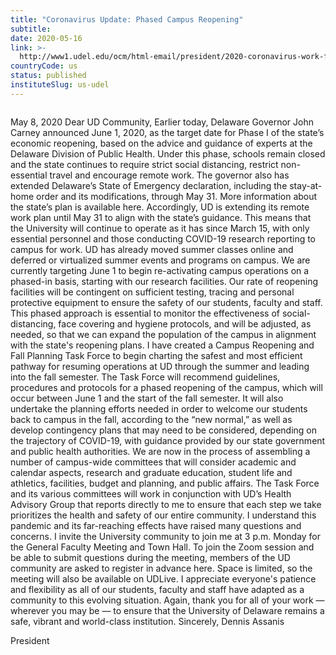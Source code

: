 ```yaml
---
title: "Coronavirus Update: Phased Campus Reopening"
subtitle: 
date: 2020-05-16
link: >-
  http://www1.udel.edu/ocm/html-email/president/2020-coronavirus-work-from-home-extension-050820.html
countryCode: us
status: published
instituteSlug: us-udel
---
```

![]()

May 8, 2020 Dear UD Community, Earlier today, Delaware Governor John Carney announced June 1, 2020, as the target date for Phase I of the state’s economic reopening, based on the advice and guidance of experts at the Delaware Division of Public Health. Under this phase, schools remain closed and the state continues to require strict social distancing, restrict non-essential travel and encourage remote work. The governor also has extended Delaware’s State of Emergency declaration, including the stay-at-home order and its modifications, through May 31. More information about the state’s plan is available here. Accordingly, UD is extending its remote work plan until May 31 to align with the state’s guidance. This means that the University will continue to operate as it has since March 15, with only essential personnel and those conducting COVID-19 research reporting to campus for work. UD has already moved summer classes online and deferred or virtualized summer events and programs on campus. We are currently targeting June 1 to begin re-activating campus operations on a phased-in basis, starting with our research facilities. Our rate of reopening facilities will be contingent on sufficient testing, tracing and personal protective equipment to ensure the safety of our students, faculty and staff. This phased approach is essential to monitor the effectiveness of social-distancing, face covering and hygiene protocols, and will be adjusted, as needed, so that we can expand the population of the campus in alignment with the state's reopening plans. I have created a Campus Reopening and Fall Planning Task Force to begin charting the safest and most efficient pathway for resuming operations at UD through the summer and leading into the fall semester. The Task Force will recommend guidelines, procedures and protocols for a phased reopening of the campus, which will occur between June 1 and the start of the fall semester. It will also undertake the planning efforts needed in order to welcome our students back to campus in the fall, according to the “new normal,” as well as develop contingency plans that may need to be considered, depending on the trajectory of COVID-19, with guidance provided by our state government and public health authorities. We are now in the process of assembling a number of campus-wide committees that will consider academic and calendar aspects, research and graduate education, student life and athletics, facilities, budget and planning, and public affairs. The Task Force and its various committees will work in conjunction with UD’s Health Advisory Group that reports directly to me to ensure that each step we take prioritizes the health and safety of our entire community. I understand this pandemic and its far-reaching effects have raised many questions and concerns. I invite the University community to join me at 3 p.m. Monday for the General Faculty Meeting and Town Hall. To join the Zoom session and be able to submit questions during the meeting, members of the UD community are asked to register in advance here. Space is limited, so the meeting will also be available on UDLive. I appreciate everyone's patience and flexibility as all of our students, faculty and staff have adapted as a community to this evolving situation. Again, thank you for all of your work — wherever you may be — to ensure that the University of Delaware remains a safe, vibrant and world-class institution. Sincerely, Dennis Assanis

President
